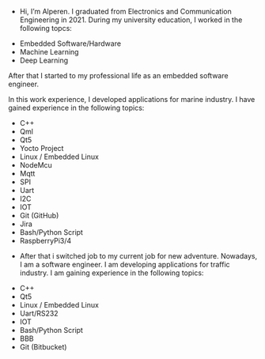 - Hi, I’m Alperen. I graduated from Electronics and Communication Engineering in 2021. During my university education, I worked in the following topcs: 
 * Embedded Software/Hardware
 * Machine Learning
 * Deep Learning 

After that I started to my professional life as an embedded software engineer.

In this work experience, I developed applications for marine industry. I have gained experience in the following topics:
 * C++
 * Qml
 * Qt5
 * Yocto Project
 * Linux / Embedded Linux
 * NodeMcu
 * Mqtt
 * SPI
 * Uart
 * I2C
 * IOT
 * Git (GitHub)
 * Jira
 * Bash/Python Script
 * RaspberryPi3/4

- After that i switched job to my current job for new adventure. Nowadays, I am a software engineer. I am developing applications
for traffic industry. I am gaining experience in the following topics:
 * C++
 * Qt5
 * Linux / Embedded Linux
 * Uart/RS232
 * IOT
 * Bash/Python Script
 * BBB
 * Git (Bitbucket)

<!---
AlperenErdogan99/AlperenErdogan99 is a ✨ special ✨ repository because its `README.md` (this file) appears on your GitHub profile.
You can click the Preview link to take a look at your changes.
--->
